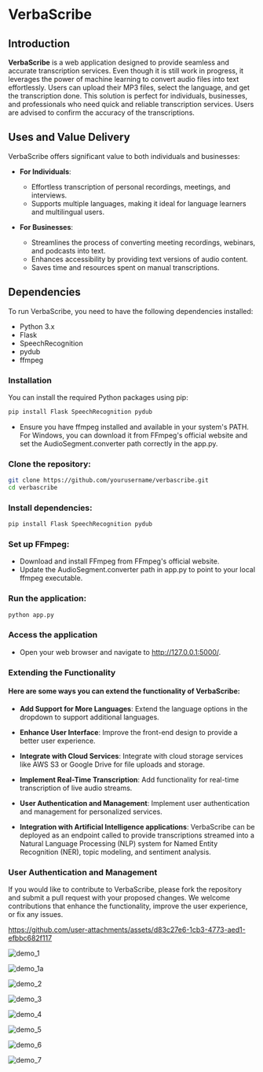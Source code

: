 # VerbaScribe

## Introduction
**VerbaScribe** is a web application designed to provide seamless and accurate transcription services. Even though it is still work in progress, it leverages the power of machine learning to convert audio files into text effortlessly. Users can upload their MP3 files, select the language, and get the transcription done. This solution is perfect for individuals, businesses, and professionals who need quick and reliable transcription services. Users are advised to confirm the accuracy of the transcriptions.

## Uses and Value Delivery
VerbaScribe offers significant value to both individuals and businesses:
- **For Individuals**:
  - Effortless transcription of personal recordings, meetings, and interviews.
  - Supports multiple languages, making it ideal for language learners and multilingual users.

- **For Businesses**:
  - Streamlines the process of converting meeting recordings, webinars, and podcasts into text.
  - Enhances accessibility by providing text versions of audio content.
  - Saves time and resources spent on manual transcriptions.

## Dependencies
To run VerbaScribe, you need to have the following dependencies installed:
- Python 3.x
- Flask
- SpeechRecognition
- pydub
- ffmpeg

### Installation
You can install the required Python packages using pip:
```bash
pip install Flask SpeechRecognition pydub
```

- Ensure you have ffmpeg installed and available in your system's PATH. For Windows, you can download it from FFmpeg's official website and set the AudioSegment.converter path correctly in the app.py.

### Clone the repository:
```bash
git clone https://github.com/yourusername/verbascribe.git
cd verbascribe
```

### Install dependencies:
```bash
pip install Flask SpeechRecognition pydub
```

### Set up FFmpeg:
- Download and install FFmpeg from FFmpeg's official website.
- Update the AudioSegment.converter path in app.py to point to your local ffmpeg executable.

### Run the application:

```bash
python app.py
```
### Access the application

- Open your web browser and navigate to http://127.0.0.1:5000/.

### Extending the Functionality

#### Here are some ways you can extend the functionality of VerbaScribe:

- **Add Support for More Languages**: Extend the language options in the dropdown to support additional languages.

- **Enhance User Interface**: Improve the front-end design to provide a better user experience.

- **Integrate with Cloud Services**: Integrate with cloud storage services like AWS S3 or Google Drive for file uploads and storage.

- **Implement Real-Time Transcription**: Add functionality for real-time transcription of live audio streams.

- **User Authentication and Management**: Implement user authentication and management for personalized services.

- **Integration with Artificial Intelligence applications**: VerbaScribe can be deployed as an endpoint called to provide transcriptions streamed into a Natural Language Processing (NLP) system for Named Entity Recognition (NER), topic modeling, and sentiment analysis.
### User Authentication and Management

If you would like to contribute to VerbaScribe, please fork the repository and submit a pull request with your proposed changes. We welcome contributions that enhance the functionality, improve the user experience, or fix any issues.

https://github.com/user-attachments/assets/d83c27e6-1cb3-4773-aed1-efbbc682f117

![demo_1](https://github.com/user-attachments/assets/433c8358-3e7d-4732-b549-7b197fbd6bc7)

![demo_1a](https://github.com/user-attachments/assets/f78878de-d94a-472e-b713-95988c1b8b03)

![demo_2](https://github.com/user-attachments/assets/cf2f6280-ffff-49d8-9efe-db10413123a4)

![demo_3](https://github.com/user-attachments/assets/ecc0b432-cf49-48bc-8ca9-12d8a87dbb70)

![demo_4](https://github.com/user-attachments/assets/d5190720-7ef3-4b60-938a-3c764641c79b)

![demo_5](https://github.com/user-attachments/assets/fa681e9b-a2a3-467b-b46d-5e9df927ec8f)

![demo_6](https://github.com/user-attachments/assets/30f79b15-a0a6-4352-815f-a5dc947e4c90)

![demo_7](https://github.com/user-attachments/assets/f679b504-f8e2-40bd-a936-db64803d2b96)















